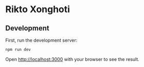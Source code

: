 # Rikto Xonghoti

## Development

First, run the development server:

```bash
npm run dev
```
Open [http://localhost:3000](http://localhost:3000) with your browser to see the result.
